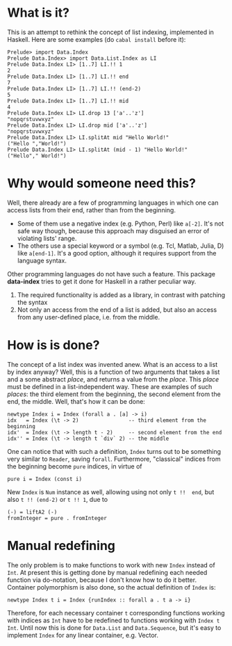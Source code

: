 # What is it?

This is an attempt to rethink the concept of list indexing, implemented in 
Haskell. Here are some examples (do `cabal install` before it):

    Prelude> import Data.Index
    Prelude Data.Index> import Data.List.Index as LI
    Prelude Data.Index LI> [1..7] LI.!! 1
    2
    Prelude Data.Index LI> [1..7] LI.!! end
    7
    Prelude Data.Index LI> [1..7] LI.!! (end-2)
    5
    Prelude Data.Index LI> [1..7] LI.!! mid
    4
    Prelude Data.Index LI> LI.drop 13 ['a'..'z']
    "nopqrstuvwxyz"
    Prelude Data.Index LI> LI.drop mid ['a'..'z']
    "nopqrstuvwxyz"
    Prelude Data.Index LI> LI.splitAt mid "Hello World!"
    ("Hello ","World!")
    Prelude Data.Index LI> LI.splitAt (mid - 1) "Hello World!"
    ("Hello"," World!")

# Why would someone need this?

Well, there already are a few of programming languages in which one can access 
lists from their end, rather than from the beginning.

* Some of them use a negative index (e.g. Python, Perl) like `a[-2]`. It's 
not safe way though, because this approach may disguised an error of violating 
lists' range.
* The others use a special keyword or a symbol (e.g. Tcl, Matlab, Julia, D) 
like `a[end-1]`. It's a good option, although it requires support from the 
language syntax.

Other programming languages do not have such a feature. This package 
**data-index** tries to get it done for Haskell in a rather peculiar way.

1. The required functionality is added as a library, in contrast with patching 
the syntax
2. Not only an access from the end of a list is added, but also an access from 
any user-defined place, i.e. from the middle.

# How is is done?

The concept of a list index was invented anew. What is an access to a list by 
index anyway? Well, this is a function of two arguments that takes a list and 
a some abstract *place*, and returns a value from the *place*. This *place* 
must be defined in a list-independent way. These are examples of such 
*places*: the third element from the beginning, the second element from the 
end, the middle. Well, that's how it can be done:

    newtype Index i = Index (forall a . [a] -> i)
    idx   = Index (\t -> 2)                -- third element from the beginning
    idx'  = Index (\t -> length t - 2)     -- second element from the end
    idx'' = Index (\t -> length t `div` 2) -- the middle

One can notice that with such a definition, `Index` turns out to be something 
very similar to `Reader`, saving `forall`. Furthermore, "classical" indices 
from the beginning become `pure` indices, in virtue of
    
    pure i = Index (const i)

New `Index` is `Num` instance as well, allowing using not only `t !!  end`, 
but also `t !! (end-2)` or `t !! 1`, due to

    (-) = liftA2 (-)
    fromInteger = pure . fromInteger

# Manual redefining

The only problem is to make functions to work with new `Index` instead of 
`Int`. At present this is getting done by manual redefining each needed 
function via do-notation, because I don't know how to do it better. Container 
polymorphism is also done, so the actual definition of `Index` is:

    newtype Index t i = Index {runIndex :: forall a . t a -> i}

Therefore, for each necessary container `t` corresponding functions working 
with indices as `Int` have to be redefined to functions working with `Index t 
Int`. Until now this is done for `Data.List` and `Data.Sequence`, but it's 
easy to implement `Index` for any linear container, e.g. Vector.
